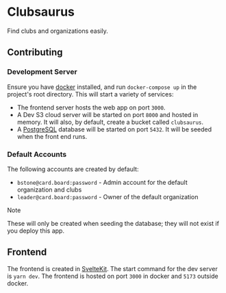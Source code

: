 # Clubsaurus

Find clubs and organizations easily.

## Contributing

### Development Server

Ensure you have [docker](https://www.docker.com/) installed, and run `docker-compose up` in the project's root directory. This will start a variety of services:

- The frontend server hosts the web app on port `3000`.
- A Dev S3 cloud server will be started on port `8000` and hosted in memory. It will also, by default, create a bucket called `clubsaurus`.
- A [PostgreSQL](https://www.postgresql.org/) database will be started on port `5432`. It will be seeded when the front end runs.

### Default Accounts

The following accounts are created by default:

- `bstone@card.board:password` - Admin account for the default organization and clubs
- `leader@card.board:password` - Owner of the default organization

> [!NOTE]
> These will only be created when seeding the database; they will not exist if you deploy this app.

## Frontend

The frontend is created in [SvelteKit](https://kit.svelte.dev/). The start command for the dev server is `yarn dev`. The frontend is hosted on port `3000` in docker and `5173` outside docker.
